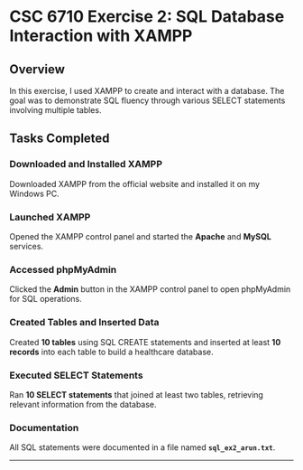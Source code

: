 # **CSC 6710 Exercise 2: SQL Database Interaction with XAMPP**

## **Overview**
In this exercise, I used XAMPP to create and interact with a database. The goal was to demonstrate SQL fluency through various SELECT statements involving multiple tables.

## **Tasks Completed**

### **Downloaded and Installed XAMPP**
Downloaded XAMPP from the official website and installed it on my Windows PC.

### **Launched XAMPP**
Opened the XAMPP control panel and started the **Apache** and **MySQL** services.

### **Accessed phpMyAdmin**
Clicked the **Admin** button in the XAMPP control panel to open phpMyAdmin for SQL operations.

### **Created Tables and Inserted Data**
Created **10 tables** using SQL CREATE statements and inserted at least **10 records** into each table to build a healthcare database.

### **Executed SELECT Statements**
Ran **10 SELECT statements** that joined at least two tables, retrieving relevant information from the database.

### **Documentation**
All SQL statements were documented in a file named **`sql_ex2_arun.txt`**.

---